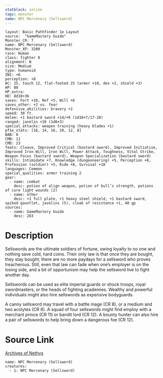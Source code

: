 ```yaml
---
statblock: inline
tags: monster
name: NPC Mercenary (Sellsword)
---
```

```statblock
layout: Basic Pathfinder 1e Layout
source:  "GameMastery Guide"
Monster_CR: 7
name: NPC Mercenary (Sellsword)
Monster_XP: 3200
race: Human
class: fighter 8
alignment: N
size: Medium
type: humanoid
INI: +6
perception: +8
AC: 25, touch 12, flat-footed 25 (armor +10, dex +2, shield +3)
HP: 80
HP_extra: 
HD: 8d10+36
saves: Fort +10, Ref +5, Will +6
saves_other: +2 vs. fear
defensive_abilities: bravery +2
speed: 30 ft.
melee: +1 bastard sword +14/+9 (1d10+7/17-20)
ranged: javelin +10 (1d6+3)
special_attacks: weapon training (heavy blades +1)
pf1e_stats: [16, 14, 16, 10, 12, 8]
BAB: 8
CMB: 11
CMD: 23
feats: Cleave, Improved Critical (bastard sword), Improved Initiative, Improved Iron Will, Iron Will, Power Attack, Toughness, Vital Strike, Weapon Focus (bastard sword), Weapon Specialization (bastard sword)
skills: Intimidate +7, Knowledge (dungeoneering) +5, Perception +8, Profession (soldier) +5, Ride +8, Survival +10
languages: Common
special_qualities: armor training 2
gear:
  - name: combat
    desc: potion of align weapon, potion of bull’s strength, potions of cure light wounds (2)
  - name: other
    desc: +1 full plate, +1 heavy steel shield, +1 bastard sword, spiked gauntlet, javelins (5), cloak of resistance +1, 40 gp
sources:
  - name: GameMastery Guide
    desc: 283
```
# Description
Sellswords are the ultimate soldiers of fortune, owing loyalty to no one and nothing save cold, hard coins. Their only law is that once they are bought, they stay bought; there are no more paydays for a sellsword who proves treacherous. Still, even that law can fade when one’s employer is on the losing side, and a bit of opportunism may help the sellsword live to fight another day.

Sellswords can be used as elite imperial guards or shock troops, royal swordmasters, or the heads of fighting academies. Wealthy and powerful individuals might also hire sellswords as expensive bodyguards.

A canny sellsword may travel with a battle mage (CR 8), or a medium and two acolytes (CR 8). A squad of four sellswords might find employ with a merchant prince (CR 11) or bandit lord (CR 12). A bounty hunter can also hire a pair of sellswords to help bring down a dangerous foe (CR 12).
# Source Link
[Archives of Nethys](https://aonprd.com/NPCDisplay.aspx?ItemName=Mercenary%20(Sellsword))
```encounter-table
name: NPC Mercenary (Sellsword)
creatures:
  - 1: NPC Mercenary (Sellsword)
```
